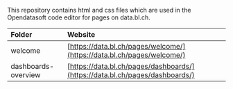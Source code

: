 This repository contains html and css files which are used in the Opendatasoft code editor for pages on data.bl.ch.

| Folder | Website |
|:-------|:--------|
|welcome | [https://data.bl.ch/pages/welcome/](https://data.bl.ch/pages/welcome/)|
|dashboards-overview | [https://data.bl.ch/pages/dashboards/](https://data.bl.ch/pages/dashboards/)|